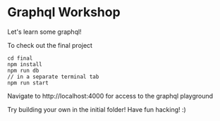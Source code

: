 # Graphql Workshop

Let's learn some graphql!

To check out the final project

```
cd final
npm install
npm run db
// in a separate terminal tab
npm run start
```

Navigate to http://localhost:4000 for access to the graphql playground

Try building your own in the initial folder! Have fun hacking! :)
